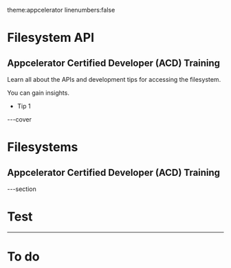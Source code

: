 theme:appcelerator
linenumbers:false

# Filesystem API

## Appcelerator Certified Developer (ACD) Training

Learn all about the APIs and development tips for accessing the filesystem.

You can gain insights.

- Tip 1

---cover

# Filesystems

## Appcelerator Certified Developer (ACD) Training

---section

# Test

---

# To do
